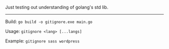 Just testing out understanding of golang's std lib.

---

Build: `go build -o gitignore.exe main.go`

Usage: `gitignore <lang> [...langs]`

Example: `gitignore sass wordpress`
